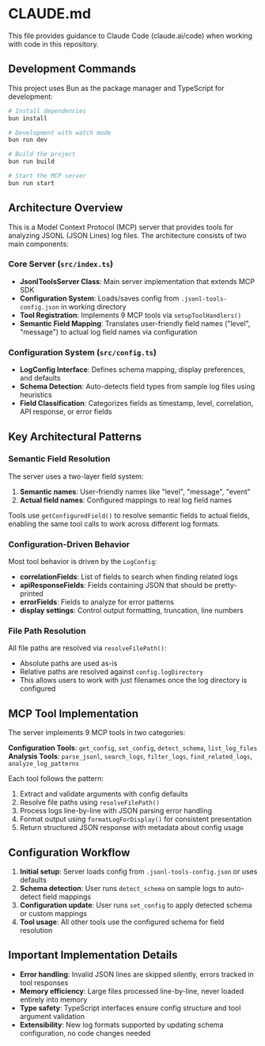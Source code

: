 # CLAUDE.md

This file provides guidance to Claude Code (claude.ai/code) when working with code in this repository.

## Development Commands

This project uses Bun as the package manager and TypeScript for development:

```bash
# Install dependencies
bun install

# Development with watch mode
bun run dev

# Build the project
bun run build

# Start the MCP server
bun run start
```

## Architecture Overview

This is a Model Context Protocol (MCP) server that provides tools for analyzing JSONL (JSON Lines) log files. The architecture consists of two main components:

### Core Server (`src/index.ts`)
- **JsonlToolsServer Class**: Main server implementation that extends MCP SDK
- **Configuration System**: Loads/saves config from `.jsonl-tools-config.json` in working directory
- **Tool Registration**: Implements 9 MCP tools via `setupToolHandlers()`
- **Semantic Field Mapping**: Translates user-friendly field names ("level", "message") to actual log field names via configuration

### Configuration System (`src/config.ts`)
- **LogConfig Interface**: Defines schema mapping, display preferences, and defaults
- **Schema Detection**: Auto-detects field types from sample log files using heuristics
- **Field Classification**: Categorizes fields as timestamp, level, correlation, API response, or error fields

## Key Architectural Patterns

### Semantic Field Resolution
The server uses a two-layer field system:
1. **Semantic names**: User-friendly names like "level", "message", "event"
2. **Actual field names**: Configured mappings to real log field names

Tools use `getConfiguredField()` to resolve semantic fields to actual fields, enabling the same tool calls to work across different log formats.

### Configuration-Driven Behavior
Most tool behavior is driven by the `LogConfig`:
- **correlationFields**: List of fields to search when finding related logs
- **apiResponseFields**: Fields containing JSON that should be pretty-printed
- **errorFields**: Fields to analyze for error patterns
- **display settings**: Control output formatting, truncation, line numbers

### File Path Resolution
All file paths are resolved via `resolveFilePath()`:
- Absolute paths are used as-is
- Relative paths are resolved against `config.logDirectory`
- This allows users to work with just filenames once the log directory is configured

## MCP Tool Implementation

The server implements 9 MCP tools in two categories:

**Configuration Tools**: `get_config`, `set_config`, `detect_schema`, `list_log_files`
**Analysis Tools**: `parse_jsonl`, `search_logs`, `filter_logs`, `find_related_logs`, `analyze_log_patterns`

Each tool follows the pattern:
1. Extract and validate arguments with config defaults
2. Resolve file paths using `resolveFilePath()`
3. Process logs line-by-line with JSON parsing error handling
4. Format output using `formatLogForDisplay()` for consistent presentation
5. Return structured JSON response with metadata about config usage

## Configuration Workflow

1. **Initial setup**: Server loads config from `.jsonl-tools-config.json` or uses defaults
2. **Schema detection**: User runs `detect_schema` on sample logs to auto-detect field mappings
3. **Configuration update**: User runs `set_config` to apply detected schema or custom mappings
4. **Tool usage**: All other tools use the configured schema for field resolution

## Important Implementation Details

- **Error handling**: Invalid JSON lines are skipped silently, errors tracked in tool responses
- **Memory efficiency**: Large files processed line-by-line, never loaded entirely into memory
- **Type safety**: TypeScript interfaces ensure config structure and tool argument validation
- **Extensibility**: New log formats supported by updating schema configuration, no code changes needed